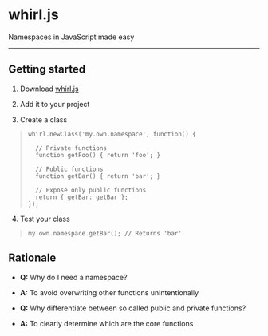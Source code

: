 whirl.js
========

Namespaces in JavaScript made easy

---

Getting started
---------------

1. Download [whirl.js](https://raw.github.com/whirlwin/whirl/master/whirl.js)

2. Add it to your project

3. Create a class
>     whirl.newClass('my.own.namespace', function() {
>
>       // Private functions
>       function getFoo() { return 'foo'; }
>
>       // Public functions
>       function getBar() { return 'bar'; }
>
>       // Expose only public functions
>       return { getBar: getBar };
>     });

4. Test your class
>     my.own.namespace.getBar(); // Returns 'bar'

Rationale
---------
- **Q:** Why do I need a namespace?

 - **A:** To avoid overwriting other functions unintentionally
  
- **Q:** Why differentiate between so called public and private functions?

 - **A:** To clearly determine which are the core functions
